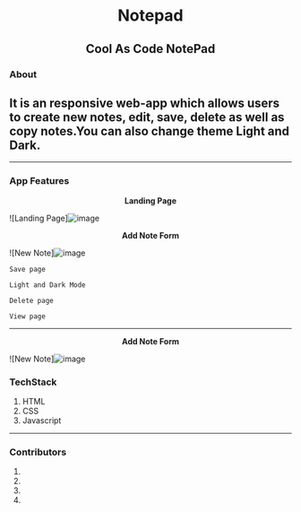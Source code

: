 # <h1 align="center"> <h1 align="center">Notepad</h1>

## <h2 align="center">Cool As Code NotePad</h2>

### About

It is an responsive web-app which allows users to create new notes, edit, save, delete as well as copy notes.You can also change theme Light and Dark.
---

---

### App Features

<p align="center"><strong>Landing Page</strong></p>

![Landing Page]![image](https://user-images.githubusercontent.com/72139258/192283135-1ddf7bab-ca9a-4a19-889c-6bdc8a1a9fdc.png)


<p align="center"><strong>Add Note Form</strong></p>

![New Note]![image](https://user-images.githubusercontent.com/72139258/192283250-a9ab987a-2c35-492b-8a71-bc24cbe06579.png)

    
    
    Save page
        
    Light and Dark Mode
    
    Delete page

    View page

---



<p align="center"><strong>Add Note Form</strong></p>

![New Note]![image](https://user-images.githubusercontent.com/72139258/192283589-47a19710-942d-4364-917f-42cd774b7af2.png)
### TechStack

1.  HTML
2.  CSS
3.  Javascript

---

### Contributors

1.
2. 
3. 
4. 
